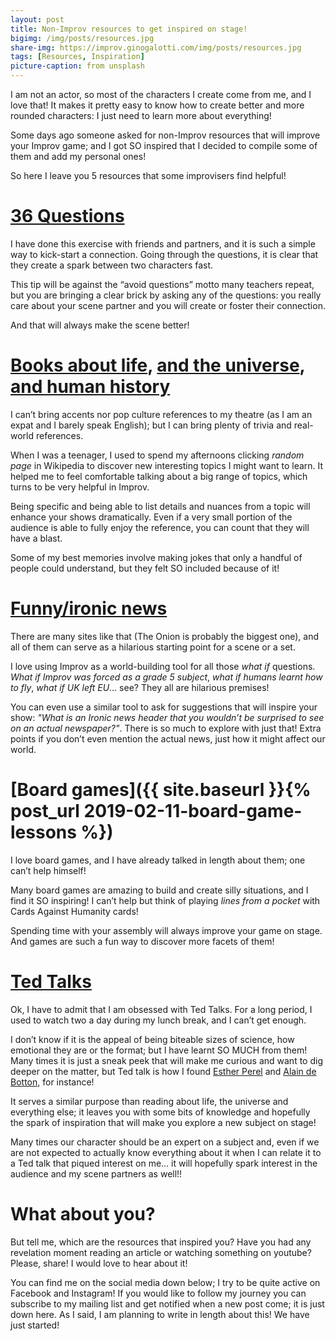```yaml
---
layout: post
title: Non-Improv resources to get inspired on stage!
bigimg: /img/posts/resources.jpg
share-img: https://improv.ginogalotti.com/img/posts/resources.jpg
tags: [Resources, Inspiration]
picture-caption: from unsplash
---
```


I am not an actor, so most of the characters I create come from me, and I love that! It makes it pretty easy to know how to create better and more rounded characters: I just need to learn more about everything!

Some days ago someone asked for non-Improv resources that will improve your Improv game; and I got SO inspired that I decided to compile some of them and add my personal ones! 

So here I leave you 5 resources that some improvisers find helpful!

# [36 Questions](https://www.nytimes.com/2015/01/11/fashion/no-37-big-wedding-or-small.html)

I have done this exercise with friends and partners, and it is such a simple way to kick-start a connection. Going through the questions, it is clear that they create a spark between two characters fast.

This tip will be against the “avoid questions” motto many teachers repeat, but you are bringing a clear brick by asking any of the questions: you really care about your scene partner and you will create or foster their connection.

And that will always make the scene better!

# [Books about life](https://amzn.to/2USPJKE), [and the universe](https://amzn.to/2UhlU1Q), [and human history](https://amzn.to/2G8pKp2)

I can’t bring accents nor pop culture references to my theatre (as I am an expat and I barely speak English); but I can bring plenty of trivia and real-world references.

When I was a teenager, I used to spend my afternoons clicking _random page_ in Wikipedia to discover new interesting topics I might want to learn. It helped me to feel comfortable talking about a big range of topics, which turns to be very helpful in Improv.

Being specific and being able to list details and nuances from a topic will enhance your shows dramatically. Even if a very small portion of the audience is able to fully enjoy the reference, you can count that they will have a blast. 

Some of my best memories involve making jokes that only a handful of people could understand, but they felt SO included because of it!

# [Funny/ironic news](https://www.drudgereport.com/?fbclid=IwAR0RajT8vrzL5Yo_B2wdplp7Sc32kkPEcuDqoQnYxMeN6HstI49gANoAWQc)

There are many sites like that (The Onion is probably the biggest one), and all of them can serve as a hilarious starting point for a scene or a set. 

I love using Improv as a world-building tool for all those _what if_ questions. _What if Improv was forced as a grade 5 subject_, _what if humans learnt how to fly_, _what if UK left EU_… see? They all are hilarious premises!

You can even use a similar tool to ask for suggestions that will inspire your show: _"What is an Ironic news header that you wouldn’t be surprised to see on an actual newspaper?"_. There is so much to explore with just that! Extra points if you don’t even mention the actual news, just how it might affect our world.

# [Board games]({{ site.baseurl }}{% post_url 2019-02-11-board-game-lessons %})

I love board games, and I have already talked in length about them; one can’t help himself!

Many board games are amazing to build and create silly situations, and I find it SO inspiring! I can’t help but think of playing _lines from a pocket_ with Cards Against Humanity cards!

Spending time with your assembly will always improve your game on stage. And games are such a fun way to discover more facets of them!

# [Ted Talks](https://www.ted.com/talks)

Ok, I have to admit that I am obsessed with Ted Talks. For a long period, I used to watch two a day during my lunch break, and I can’t get enough. 

I don’t know if it is the appeal of being biteable sizes of science, how emotional they are or the format; but I have learnt SO MUCH from them! Many times it is just a sneak peek that will make me curious and want to dig deeper on the matter, but Ted talk is how I found [Esther Perel](https://www.ted.com/talks/esther_perel_the_secret_to_desire_in_a_long_term_relationship) and [Alain de Botton](https://www.ted.com/talks/alain_de_botton_a_kinder_gentler_philosophy_of_success), for instance!

It serves a similar purpose than reading about life, the universe and everything else; it leaves you with some bits of knowledge and hopefully the spark of inspiration that will make you explore a new subject on stage!

Many times our character should be an expert on a subject and, even if we are not expected to actually know everything about it when I can relate it to a Ted talk that piqued interest on me… it will hopefully spark interest in the audience and my scene partners as well!!

# What about you?

But tell me, which are the resources that inspired you? Have you had any revelation moment reading an article or watching something on youtube? Please, share! I would love to hear about it!

You can find me on the social media down below; I try to be quite active on Facebook and Instagram! If you would like to follow my journey you can subscribe to my mailing list and get notified when a new post come; it is just down here. As I said, I am planning to write in length about this! We have just started!